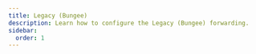```yaml
---
title: Legacy (Bungee)
description: Learn how to configure the Legacy (Bungee) forwarding.
sidebar:
  order: 1
---
```


